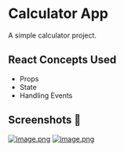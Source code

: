 # Calculator App

A simple calculator project.

## React Concepts Used

- Props
- State
- Handling Events

## Screenshots 📸
[![image.png](https://i.postimg.cc/HxftkYdS/image.png)](https://postimg.cc/FdVSPQfc)
[![image.png](https://i.postimg.cc/wMpsr76d/image.png)](https://postimg.cc/JDpnD7DT)
